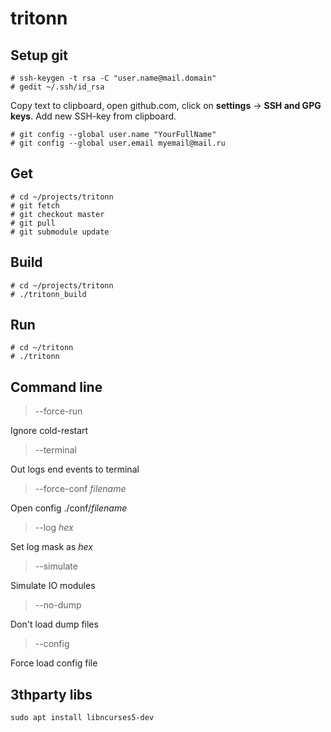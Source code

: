 # tritonn

## Setup git

    # ssh-keygen -t rsa -C "user.name@mail.domain"
    # gedit ~/.ssh/id_rsa

Copy text to clipboard, open github.com, click on **settings** -> **SSH and GPG keys**. Add new SSH-key from clipboard.

    # git config --global user.name "YourFullName"
    # git config --global user.email myemail@mail.ru

## Get ##
    # cd ~/projects/tritonn
    # git fetch
    # git checkout master
    # git pull
    # git submodule update

## Build ##
    # cd ~/projects/tritonn
    # ./tritonn_build

## Run ##
    # cd ~/tritonn
    # ./tritonn

## Command line ##
>--force-run

Ignore cold-restart

>--terminal

Out logs end events to terminal

>--force-conf *filename*

Open config ./conf/*filename*

>--log *hex*

Set log mask as *hex*

>--simulate

Simulate IO modules

>--no-dump

Don't load dump files

>--config <file>

Force load config file <file>

## 3thparty libs ##
    sudo apt install libncurses5-dev
